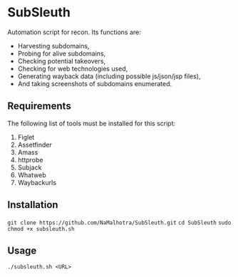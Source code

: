 # SubSleuth
Automation script for recon. 
Its functions are:
- Harvesting subdomains,
- Probing for alive subdomains,
- Checking potential takeovers,
- Checking for web technologies used,
- Generating wayback data (including possible js/json/jsp files),
- And taking screenshots of subdomains enumerated.

## Requirements
The following list of tools must be installed for this script:
1) Figlet 
2) Assetfinder
3) Amass
4) httprobe
5) Subjack
6) Whatweb
7) Waybackurls

## Installation
`git clone https://github.com/NaMalhotra/SubSleuth.git`
`cd SubSleuth`
`sudo chmod +x subsleuth.sh`

## Usage
`./subsleuth.sh <URL>`
